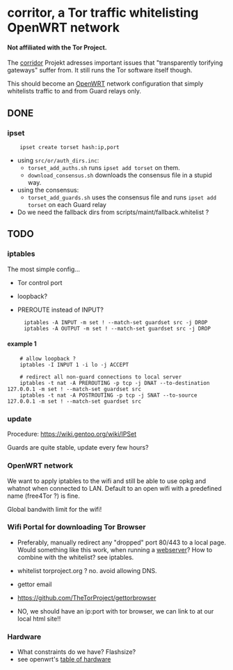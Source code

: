 # corritor, a Tor traffic whitelisting OpenWRT network

#### Not affiliated with the Tor Project.

The [corridor](https://github.com/rustybird/corridor) Projekt adresses
important issues that "transparently torifying gateways" suffer from. It
still runs the Tor software itself though.

This should become an [OpenWRT](https://openwrt.org/) network configuration
that simply whitelists traffic to and from Guard relays only.

## DONE
### ipset

		ipset create torset hash:ip,port

* using `src/or/auth_dirs.inc`:
  * `torset_add_auths.sh` runs `ipset add torset` on them.
  * `download_consensus.sh` downloads the consensus file in a stupid way.
* using the consensus:
  * `torset_add_guards.sh` uses the consensus file and runs `ipset add torset`
on each Guard relay
* Do we need the fallback dirs from scripts/maint/fallback.whitelist ?

## TODO
### iptables
The most simple config...
* Tor control port
* loopback?
* PREROUTE instead of INPUT?

		iptables -A INPUT -m set ! --match-set guardset src -j DROP
		iptables -A OUTPUT -m set ! --match-set guardset src -j DROP

#### example 1

		# allow loopback ?
		iptables -I INPUT 1 -i lo -j ACCEPT

		# redirect all non-guard connections to local server
		iptables -t nat -A PREROUTING -p tcp -j DNAT --to-destination 127.0.0.1 -m set ! --match-set guardset src
		iptables -t nat -A POSTROUTING -p tcp -j SNAT --to-source 127.0.0.1 -m set ! --match-set guardset src


### update
Procedure: https://wiki.gentoo.org/wiki/IPSet

Guards are quite stable, update every few hours?

### OpenWRT network
We want to apply iptables to the wifi and still be able to use opkg and
whatnot when connected to LAN. Default to an open wifi with a predefined
name (free4Tor ?) is fine.

Global bandwith limit for the wifi!

### Wifi Portal for downloading Tor Browser
* Preferably, manually redirect any "dropped" port 80/443 to a local page.
Would something like this work, when running a [webserver](https://openwrt.org/docs/guide-user/services/webserver/http.uhttpd)?
How to combine with the whitelist? see iptables.

* whitelist torproject.org ? no. avoid allowing DNS.
* gettor email
* https://github.com/TheTorProject/gettorbrowser
* NO, we should have an ip:port with tor browser, we can link to at our local html site!!

### Hardware
* What constraints do we have? Flashsize?
* see openwrt's [table of hardware](https://openwrt.org/toh/views/toh_available_864)
